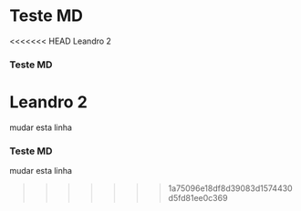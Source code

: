 # Teste MD
<<<<<<< HEAD
Leandro 2
### Teste MD
Leandro 2
=======
mudar esta linha
### Teste MD
mudar esta linha
>>>>>>> 1a75096e18df8d39083d1574430d5fd81ee0c369
